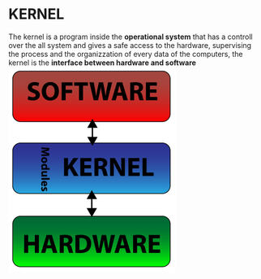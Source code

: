 # KERNEL
The kernel is a program inside the **operational system** that has a controll over the all system and gives a safe access to the hardware, supervising the process and the organizzation of every data of the computers, the kernel is the **interface  between hardware and software**
![](img/Kernel-simple.svg.png)